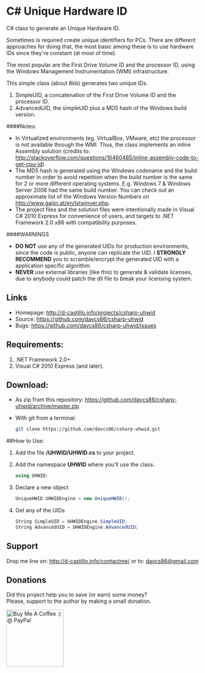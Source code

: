 C# Unique Hardware ID
============

C# class to generate an Unique Hardware ID.

Sometimes is required create unique identifiers for PCs. There are different approaches for doing that, the most basic among these is to use hardware IDs since they're constant (at most of time).

The most popular are the First Drive Volume ID and the processor ID, using the Windows Management Instrumentation (WMI) infrastructure.

This simple class (about 8kb) generates two unique IDs.

1. SimpleUID, a concatenation of the First Drive Volume ID and the processor ID.
2. AdvancedUID, the simpleUID plus a MD5 hash of the Windows build version.

####Notes:

* In Virtualized environments (eg. VirtualBox, VMware, etc) the processor is not available through the WMI. Thus, the class implements an inline Assembly solution (credits to: <http://stackoverflow.com/questions/16460485/inline-assembly-code-to-get-cpu-id>).
* The MD5 hash is generated using the Windows codename and the build number in order to avoid repetition when the build number is the same for 2 or more different operating systems. E.g. Windows 7 & Windows Server 2008 had the same build number. You can check out an approximate list of the Windows Version Numbers on <http://www.gaijin.at/en/lstwinver.php>.
* The project files and the solution files were intentionally made in Visual C# 2010 Express for convenience of users, and targets to .NET Framework 2.0 x86 with compatibility purposes.

####WARNINGS

* **DO NOT** use any of the generated UIDs for production environments, since the code is public, anyone can replicate the UID. I **STRONGLY RECOMMEND** you to scramble/encrypt the generated UID with a application specific algorithm.
* **NEVER** use external libraries (like this) to generate & validate licenses, due to anybody could patch the dll file to break your licensing system.

## Links

* Homepage: <http://d-castillo.info/projects/csharp-uhwid>
* Source: <https://github.com/davcs86/csharp-uhwid>
* Bugs:   <https://github.com/davcs86/csharp-uhwid/issues>

## Requirements:

1. .NET Framework 2.0+
2. Visual C# 2010 Express (and later).

## Download:

* As zip from this repository: <https://github.com/davcs86/csharp-uhwid/archive/master.zip>

* With git from a terminal:

    ```sh
    git clone https://github.com/davcs86/csharp-uhwid.git
    ```

##How to Use:

1. Add the file **/UHWID/UHWID.cs** to your project.

2. Add the namespace **UHWID** where you'll use the class.

    ```c#
    using UHWID;
    ```

3. Declare a new object 

    ```c#
    UniqueHWID UHWIDEngine = new UniqueHWID();
    ```

4. Get any of the UIDs

    ```c#
    String SimpleUID = UHWIDEngine.SimpleUID;
    String AdvancedUID = UHWIDEngine.AdvancedUID;
    ```

## Support

Drop me line on: <http://d-castillo.info/contactme/> or to: davcs86@gmail.com

## Donations

Did this project help you to save (or earn) some money?<br>
Please, support to the author by making a small donation.

<a href='https://www.paypal.com/cgi-bin/webscr?cmd=_s-xclick&hosted_button_id=2PK29ZFPUZ5WL' target='_blank'><img width="150" style='border:0px;width:150px' src='http://ko-fi.com/img/button-4.png' border='0' alt='Buy Me A Coffee :) @ PayPal' /></a>
